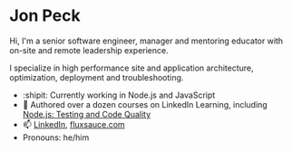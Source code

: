 # Jon Peck

Hi, I'm a senior software engineer, manager and mentoring educator with on-site and remote leadership experience.

I specialize in high performance site and application architecture, optimization, deployment and troubleshooting.

- :shipit: Currently working in Node.js and JavaScript
- :school: Authored over a dozen courses on LinkedIn Learning, including [Node.js: Testing and Code Quality](https://www.linkedin.com/learning/node-js-testing-and-code-quality)
- :mailbox: [LinkedIn](https://www.linkedin.com/in/jonpeck/), [fluxsauce.com](https://www.fluxsauce.com/)
- Pronouns: he/him
